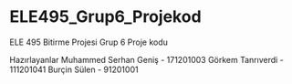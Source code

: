 # ELE495_Grup6_Projekod
ELE 495 Bitirme Projesi Grup 6 Proje kodu

Hazırlayanlar
Muhammed Serhan Geniş - 171201003
Görkem Tanrıverdi - 111201041
Burçin Sülen - 91201001
